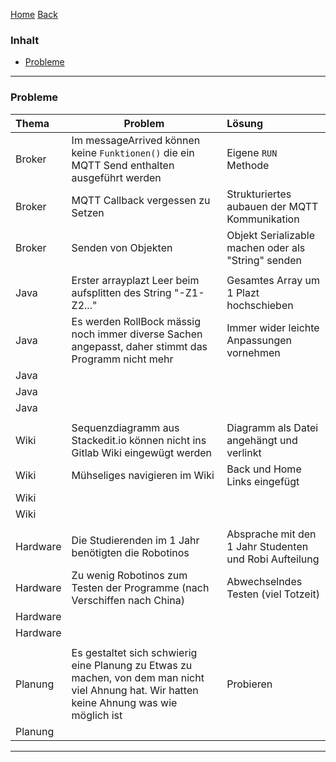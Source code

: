 [Home](home) [Back](DokuSolidus)


### Inhalt ###
- <a href="#p">Probleme</a>



----------

### <a name="p">Probleme</a>

| Thema| Problem  | Lösung| 
| :------- | --- | :---- |
| Broker| Im messageArrived können keine `Funktionen()` die ein MQTT Send enthalten ausgeführt werden | Eigene `RUN` Methode|
|Broker| MQTT Callback vergessen zu Setzen | Strukturiertes aubauen der MQTT Kommunikation |
|Broker | Senden von Objekten|Objekt Serializable machen oder als "String" senden|
| | | |
| Java| Erster arrayplazt Leer beim aufsplitten des String "-Z1-Z2..."| Gesamtes Array um 1 Plazt hochschieben |
| Java| Es werden RollBock mässig noch immer diverse Sachen angepasst, daher stimmt das Programm nicht mehr  |Immer wider leichte Anpassungen vornehmen |
| Java| | |
| Java| | |
| Java| | |
| | | |
| Wiki| Sequenzdiagramm aus Stackedit.io können nicht ins Gitlab Wiki eingewügt werden | Diagramm als Datei angehängt und verlinkt |
| Wiki| Mühseliges navigieren im Wiki| Back und Home Links eingefügt |
| Wiki| | |
| Wiki| | |
| | | |
| Hardware| Die Studierenden im 1 Jahr benötigten die Robotinos |Absprache mit den 1 Jahr Studenten und Robi Aufteilung |
| Hardware| Zu wenig Robotinos zum Testen der Programme (nach Verschiffen nach China)|Abwechselndes Testen (viel Totzeit) |
| Hardware| | |
| Hardware| | |
| | | |
| Planung|Es gestaltet sich schwierig eine Planung zu Etwas zu machen, von dem man nicht viel Ahnung hat. Wir hatten keine Ahnung was wie möglich ist |Probieren |
| Planung| | |

----------